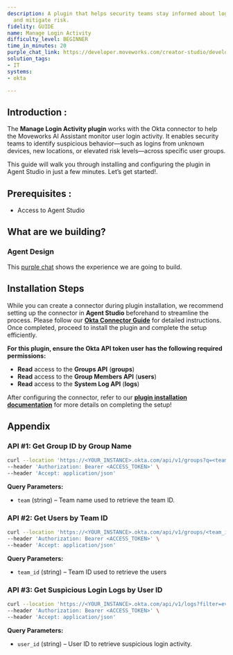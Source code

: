 ```yaml
---
description: A plugin that helps security teams stay informed about login activity
  and mitigate risk.
fidelity: GUIDE
name: Manage Login Activity
difficulty_level: BEGINNER
time_in_minutes: 20
purple_chat_link: https://developer.moveworks.com/creator-studio/developer-tools/purple-chat/?conversation=%7B%22startTimestamp%22%3A%2211%3A43+AM%22%2C%22messages%22%3A%5B%7B%22role%22%3A%22user%22%2C%22parts%22%3A%5B%7B%22richText%22%3A%22Has+anyone+logged+in+from+a+region+where+we+don%27t+operate+as+a+company+in+the+last+week%3F%22%7D%5D%7D%2C%7B%22role%22%3A%22assistant%22%2C%22parts%22%3A%5B%7B%22reasoningSteps%22%3A%5B%7B%22status%22%3A%22success%22%2C%22richText%22%3A%22Queries+Okta+for+logins+from+regions+outside+company+operations+in+the+last+week.%22%7D%5D%7D%2C%7B%22richText%22%3A%22%3Cp%3EFound+logins+from+regions+not+covered+by+our+operations.+Here+are+the+details%3A%3C%2Fp%3E%22%7D%2C%7B%22richText%22%3A%22%3Cb%3E%3Cp%3ELogin+Detail+1%3C%2Fp%3E%3C%2Fb%3E%3Cbr%3E%3Cp%3E%3Cb%3EUser%3A+%3C%2Fb%3EJohn+Doe%3Cbr%3E%3Cb%3ERegion%3A+%3C%2Fb%3ESouth+America%3Cbr%3E%3Cb%3ETime%3A+%3C%2Fb%3E2023-03-21+10%3A00+AM%3Cbr%3E%3C%2Fp%3E%22%7D%2C%7B%22richText%22%3A%22%3Cb%3E%3Cp%3ELogin+Detail+2%3C%2Fp%3E%3C%2Fb%3E%3Cbr%3E%3Cp%3E%3Cb%3EUser%3A+%3C%2Fb%3EJane+Smith%3Cbr%3E%3Cb%3ERegion%3A+%3C%2Fb%3EAustralia%3Cbr%3E%3Cb%3ETime%3A+%3C%2Fb%3E2023-03-22+02%3A00+PM%3Cbr%3E%3C%2Fp%3E%22%7D%5D%7D%2C%7B%22role%22%3A%22assistant%22%2C%22parts%22%3A%5B%7B%22richText%22%3A%22%3Cp%3EWould+you+like+to+file+a+ticket+to+investigate+these+logins%3F%3C%2Fp%3E%22%7D%2C%7B%22buttons%22%3A%5B%7B%22style%22%3A%22filled%22%2C%22buttonText%22%3A%22File+Ticket%22%7D%2C%7B%22style%22%3A%22outlined%22%2C%22buttonText%22%3A%22Ignore%22%7D%5D%7D%5D%7D%5D%7D
solution_tags:
- IT
systems:
- okta

---
```

## **Introduction :**

The **Manage Login Activity plugin** works with the Okta connector to help the Moveworks AI Assistant monitor user login activity. It enables security teams to identify suspicious behavior—such as logins from unknown devices, new locations, or elevated risk levels—across specific user groups.

This guide will walk you through installing and configuring the plugin in Agent Studio in just a few minutes. Let’s get started!.

## **Prerequisites :**

- Access to Agent Studio

## **What are we building?**

### **Agent Design**

This [purple chat](https://developer.moveworks.com/creator-studio/developer-tools/purple-chat/?conversation=%7B%22startTimestamp%22%3A%2211%3A43+AM%22%2C%22messages%22%3A%5B%7B%22parts%22%3A%5B%7B%22richText%22%3A%22%3Cp%3EAny+suspicious+login+activity+recorded+recently%3F%3C%2Fp%3E%22%7D%5D%2C%22role%22%3A%22user%22%7D%2C%7B%22parts%22%3A%5B%7B%22reasoningSteps%22%3A%5B%7B%22richText%22%3A%22Searching+Okta+for+recent+high-risk+login+events.%22%2C%22status%22%3A%22success%22%7D%5D%7D%2C%7B%22richText%22%3A%22%3Cp%3EI+found+a+high-risk+login+event+for+%3Cstrong%3EAnderson+Perez%3C%2Fstrong%3E.%3C%2Fp%3E%5Cn%3Cul%3E%5Cn++%3Cli%3E%3Cstrong%3EIP+Address%3A%3C%2Fstrong%3E+203.0.113.1%3C%2Fli%3E%5Cn++%3Cli%3E%3Cstrong%3ELocation%3A%3C%2Fstrong%3E+Bogota%2C+Colombia%3C%2Fli%3E%5Cn++%3Cli%3E%3Cstrong%3EDevice%3A%3C%2Fstrong%3E+Chrome+on+Windows%3C%2Fli%3E%5Cn++%3Cli%3E%3Cstrong%3ETime%3A%3C%2Fstrong%3E+11+PM+UTC%3C%2Fli%3E%5Cn++%3Cli%3E%3Cstrong%3ERisk+Level%3A%3C%2Fstrong%3E+HIGH%3C%2Fli%3E%5Cn%3C%2Ful%3E%22%7D%2C%7B%22citations%22%3A%5B%7B%22citationTitle%22%3A%22Anderson+Perez%22%2C%22connectorName%22%3A%22okta%22%7D%5D%7D%5D%2C%22role%22%3A%22assistant%22%7D%5D%7D) shows the experience we are going to build.

## **Installation Steps**

While you can create a connector during plugin installation, we recommend setting up the connector in **Agent Studio** beforehand to streamline the process. Please follow our **[Okta Connector Guide](https://developer.moveworks.com/marketplace/package/?id=okta&hist=home%2Cbrws#how-to-implement)** for detailed instructions. Once completed, proceed to install the plugin and complete the setup efficiently.

**For this plugin, ensure the Okta API token user has the following required permissions:**

- **Read** access to the **Groups API** (**groups**)
- **Read** access to the **Group Members API** (**users**)
- **Read** access to the **System Log API** (**logs**)

After configuring the connector, refer to our [**plugin installation documentation**](https://help.moveworks.com/docs/ai-agent-marketplace-installation) for more details on completing the setup!

## **Appendix**

### **API #1: Get Group ID by Group Name**

```bash
curl --location 'https://<YOUR_INSTANCE>.okta.com/api/v1/groups?q=<team>' \
--header 'Authorization: Bearer <ACCESS_TOKEN>' \
--header 'Accept: application/json'
```

**Query Parameters:**

- `team` (string) – Team name used to retrieve the team ID.

### **API #2: Get Users by Team ID**

```bash
curl --location 'https://<YOUR_INSTANCE>.okta.com/api/v1/groups/<team_id>/users' \
--header 'Authorization: Bearer <ACCESS_TOKEN>' \
--header 'Accept: application/json'
```

**Query Parameters:**

- `team_id` (string) – Team ID used to retrieve the users

### **API #3: Get Suspicious Login Logs by User ID**

```bash
curl --location 'https://<YOUR_INSTANCE>.okta.com/api/v1/logs?filter=eventType%20eq%20%22user.session.start%22%20and%20outcome.result%20eq%20%22SUCCESS%22%20and%20actor.id%20eq%20%22<user_id>%22%20and%20debugContext.debugData.risk%20co%20%22level%3DMEDIUM%22&sortOrder=DESCENDING&limit=1' \
--header 'Authorization: Bearer <ACCESS_TOKEN>' \
--header 'Accept: application/json'
```

**Query Parameters:**

- `user_id` (string) – User ID to retrieve suspicious login activity.
